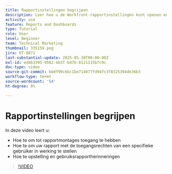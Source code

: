 ```yaml
---
title: Rapportinstellingen begrijpen
description: Leer hoe u de Workfront-rapportinstellingen kunt openen en waarvoor enkele algemene rapportinstellingen worden gebruikt.
activity: use
feature: Reports and Dashboards
type: Tutorial
role: User
level: Beginner
team: Technical Marketing
thumbnail: 335159.png
jira: KT-8871
last-substantial-update: 2025-05-30T00:00:00Z
exl-id: ed4b3395-9582-4b3f-b87b-8121315b7c9c
doc-type: video
source-git-commit: bbdf99c6bc1be714077fd94fc3f8325394de36b3
workflow-type: tm+mt
source-wordcount: '54'
ht-degree: 0%

---
```


# Rapportinstellingen begrijpen

In deze video leert u:

* Hoe te om tot rapportmontages toegang te hebben
* Hoe te om uw rapport met de toegangsrechten van een specifieke gebruiker in werking te stellen
* Hoe te opstelling en gebruiksrapportherinneringen

>[!VIDEO](https://video.tv.adobe.com/v/335159/?quality=12&learn=on&enablevpops=1)
